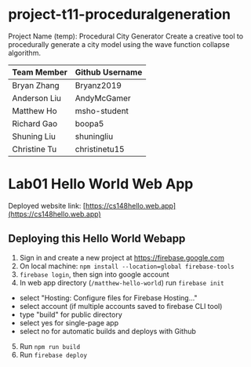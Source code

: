 # project-t11-proceduralgeneration
Project Name (temp): Procedural City Generator
Create a creative tool to procedurally generate a city model using the wave function collapse algorithm.


| Team Member  | Github Username |
| -----------  | --------------- |
| Bryan Zhang  | Bryanz2019     |
| Anderson Liu | AndyMcGamer    |
| Matthew Ho   | msho-student   |
| Richard Gao  | boopa5         |
| Shuning Liu  | shuningliu     |
| Christine Tu | christinetu15  |

# Lab01 Hello World Web App
Deployed website link: [https://cs148hello.web.app](https://cs148hello.web.app)

## Deploying this Hello World Webapp
1. Sign in and create a new project at https://firebase.google.com
2. On local machine: `npm install --location=global firebase-tools`
3. `firebase login`, then sign into google account
4. In web app directory (`/matthew-hello-world`) run `firebase init`
  - select "Hosting: Configure files for Firebase Hosting..."
  - select account (if multiple accounts saved to firebase CLI tool)
  - type "build" for public directory
  - select yes for single-page app
  - select no for automatic builds and deploys with Github
5. Run `npm run build`
6. Run `firebase deploy`
